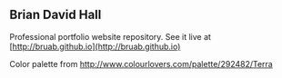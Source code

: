 ## Brian David Hall

Professional portfolio website repository. See it live at [http://bruab.github.io](http://bruab.github.io)

Color palette from http://www.colourlovers.com/palette/292482/Terra
